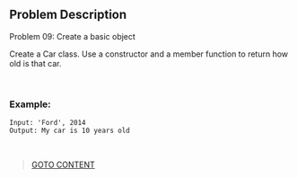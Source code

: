 ## Problem Description ##

Problem 09: Create a basic object

Create a Car class. Use a constructor and a member function to return how old is that car.

<br>
<h3> Example: </h3>

```
Input: 'Ford', 2014
Output: My car is 10 years old

```


<br>

> <a href="https://github.com/Sazzad-Saju/Problem-Solving-For-Interviews/blob/master/README.md">GOTO CONTENT</a>
